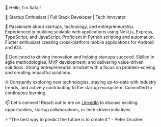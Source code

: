 👋 Hello, I'm Safal!

💼 Startup Enthusiast | Full Stack Developer | Tech Innovator

🚀 Passionate about startups, technology, and entrepreneurship. Experienced in building scalable web applications using Nest.js, Express, TypeScript, and JavaScript. Proficient in Python scripting and automation. Flutter enthusiast creating cross-platform mobile applications for Android and iOS.

🌱 Dedicated to driving innovation and helping startups succeed. Skilled in agile methodologies, MVP development, and delivering value-driven solutions. Strong entrepreneurial mindset with a focus on problem-solving and creating impactful solutions.

🌐 Constantly exploring new technologies, staying up-to-date with industry trends, and actively contributing to the startup ecosystem. Committed to continuous learning.

📫 Let's connect! Reach out to me on [LinkedIn](https://www.linkedin.com/in/safal-neupane-492715206/) to discuss exciting opportunities, startup collaborations, or tech-driven initiatives.

⚡️ "The best way to predict the future is to create it." - Peter Drucker
